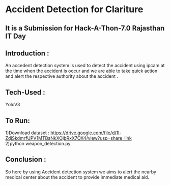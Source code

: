 # Accident Detection for Clariture

## It is a Submission for Hack-A-Thon-7.0 Rajasthan IT Day
## Introduction :
An accedent detection system is used to detect the accident using ipcam at the time when the accident is occur and we are able to take quick action and alert the respective authority about the accident .
## Tech-Used :
YoloV3<br>
## To Run:
1)Download dataset : https://drive.google.com/file/d/1l-ZdjSkdmrfUPV1MTBaNkXOjbRxX7OX4/view?usp=share_link<br>
2)python weapon_detection.py <br>
## Conclusion : 
So here by using Accident detection system we aims to alert the nearby medical center about the accident to provide immediate medical aid.
